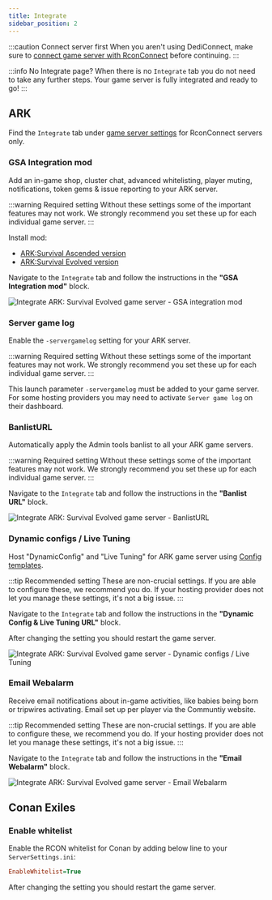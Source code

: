 ```yaml
---
title: Integrate
sidebar_position: 2
---
```


:::caution Connect server first
When you aren't using DediConnect, make sure to [connect game server with RconConnect](/getting_started/rconconnect/getting_started) before continuing.
:::

:::info No Integrate page?
When there is no `Integrate` tab you do not need to take any further steps. Your game server is fully integrated and ready to go!
:::

## ARK

Find the `Integrate` tab under [game server settings](/dashboard/game_servers/getting_started#settings) for RconConnect servers only.


### GSA Integration mod
Add an in-game shop, cluster chat, advanced whitelisting, player muting, notifications, token gems & issue reporting to your ARK server.

:::warning Required setting
Without these settings some of the important features may not work. We strongly recommend you set these up for each individual game server.
:::

Install mod:
- [ARK:Survival Ascended version](https://www.curseforge.com/members/gameserverapp/projects)
- [ARK:Survival Evolved version](https://steamcommunity.com/sharedfiles/filedetails/?id=2107956699)

Navigate to the `Integrate` tab and follow the instructions in the __"GSA Integration mod"__ block.

![Integrate ARK: Survival Evolved game server - GSA integration mod](/img/getting_started/rconconnect/integrate/ark_atlas_integration_mod.jpg)

### Server game log
Enable the `-servergamelog` setting for your ARK server.

:::warning Required setting
Without these settings some of the important features may not work. We strongly recommend you set these up for each individual game server.
:::

This launch parameter `-servergamelog` must be added to your game server.\
For some hosting providers you may need to activate `Server game log` on their dashboard. 


### BanlistURL
Automatically apply the Admin tools banlist to all your ARK game servers.

:::warning Required setting
Without these settings some of the important features may not work. We strongly recommend you set these up for each individual game server.
:::

Navigate to the `Integrate` tab and follow the instructions in the __"Banlist URL"__ block.

![Integrate ARK: Survival Evolved game server - BanlistURL](/img/getting_started/rconconnect/integrate/ark_atlas_banlisturl.jpg)

### Dynamic configs / Live Tuning
Host "DynamicConfig" and "Live Tuning" for ARK game server using [Config templates](/dashboard/game_servers/config_templates#game-config).

:::tip Recommended setting
These are non-crucial settings. If you are able to configure these, we recommend you do. If your hosting provider does not let you manage these settings, it's not a big issue.
:::

Navigate to the `Integrate` tab and follow the instructions in the __"Dynamic Config & Live Tuning URL"__ block.

After changing the setting you should restart the game server.

![Integrate ARK: Survival Evolved game server - Dynamic configs / Live Tuning](/img/getting_started/rconconnect/integrate/ark_atlas_dynamicconfig_live_tuning_url.jpg)

### Email Webalarm
Receive email notifications about in-game activities, like babies being born or tripwires activating. Email set up per player via the Communtiy website.

:::tip Recommended setting
These are non-crucial settings. If you are able to configure these, we recommend you do. If your hosting provider does not let you manage these settings, it's not a big issue.
:::

Navigate to the `Integrate` tab and follow the instructions in the __"Email Webalarm"__ block.

![Integrate ARK: Survival Evolved game server - Email Webalarm](/img/getting_started/rconconnect/integrate/ark_atlas_email_webalarm.jpg)


## Conan Exiles

### Enable whitelist

Enable the RCON whitelist for Conan by adding below line to your `ServerSettings.ini`:
```ini
EnableWhitelist=True
```

After changing the setting you should restart the game server.
